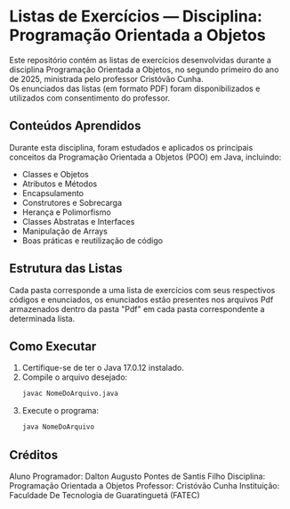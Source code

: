 # Listas de Exercícios — Disciplina: Programação Orientada a Objetos

Este repositório contém as listas de exercícios desenvolvidas durante a disciplina Programação Orientada a Objetos, no segundo primeiro do ano de 2025, ministrada pelo professor Cristóvão Cunha.  
Os enunciados das listas (em formato PDF) foram disponibilizados e utilizados com consentimento do professor.

## Conteúdos Aprendidos
Durante esta disciplina, foram estudados e aplicados os principais conceitos da Programação Orientada a Objetos (POO) em Java, incluindo:

- Classes e Objetos  
- Atributos e Métodos  
- Encapsulamento  
- Construtores e Sobrecarga  
- Herança e Polimorfismo  
- Classes Abstratas e Interfaces   
- Manipulação de Arrays  
- Boas práticas e reutilização de código

## Estrutura das Listas
Cada pasta corresponde a uma lista de exercícios com seus respectivos códigos e enunciados, os enunciados estão presentes nos arquivos Pdf armazenados 
dentro da pasta "Pdf" em cada pasta correspondente a determinada lista.

## Como Executar
1. Certifique-se de ter o Java 17.0.12 instalado.  
2. Compile o arquivo desejado:
   ```bash
   javac NomeDoArquivo.java
   ```
3. Execute o programa:
   ```bash
   java NomeDoArquivo
   ```

## Créditos
Aluno Programador: Dalton Augusto Pontes de Santis Filho
Disciplina: Programação Orientada a Objetos
Professor: Cristóvão Cunha
Instituição: Faculdade De Tecnologia de Guaratinguetá (FATEC)
